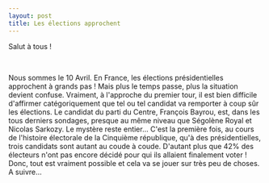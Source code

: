 ```yaml
---
layout: post
title: Les élections approchent
---
```


<p>Salut à tous !</p>
<p>&#160;</p>
<p>Nous sommes le 10 Avril. En France, les élections présidentielles approchent à grands pas ! Mais plus le temps passe, plus la situation devient confuse. Vraiment, à l&#39;approche du premier tour, il est bien difficile d&#39;affirmer catégoriquement que tel ou tel candidat va remporter à coup sûr les élections. Le candidat du parti du Centre, François Bayrou, est, dans les tous derniers sondages, presque au même niveau que Ségolène Royal et Nicolas Sarkozy. Le mystère reste entier&#8230; C&#39;est la première fois, au cours de l&#39;histoire électorale de la Cinquième république, qu&#39;à des présidentielles, trois candidats sont autant au coude à coude. D&#39;autant plus que 42% des électeurs n&#39;ont pas encore décidé pour qui ils allaient finalement voter ! Donc, tout est vraiment possible et cela va se jouer sur très peu de choses. A suivre&#8230;</p>
<p></p>
